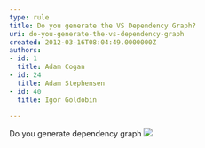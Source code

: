 ```yaml
---
type: rule
title: Do you generate the VS Dependency Graph?
uri: do-you-generate-the-vs-dependency-graph
created: 2012-03-16T08:04:49.0000000Z
authors:
- id: 1
  title: Adam Cogan
- id: 24
  title: Adam Stephensen
- id: 40
  title: Igor Goldobin

---
```


 Do you generate dependency graph   ​![](/SoftwareDevelopment/RulestobetterArchitectureandCodeReview/PublishingImages/TimePRODependence.png)


